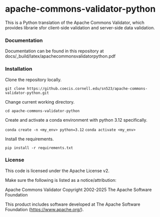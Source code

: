 # apache-commons-validator-python
This is a Python translation of the Apache Commons Validator, which provides librarie sfor client-side validation and server-side data validation. 

### Documentation
Documentation can be found in this repository at docs/_build/latex/apachecommonsvalidatorpython.pdf

### Installation

Clone the repository locally. 

`git clone https://github.coecis.cornell.edu/sn523/apache-commons-validator-python.git`

Change current working directory. 

`cd apache-commons-validator-python`

Create and activate a conda environment with python 3.12 specifically. 

`conda create -n <my_env> python=3.12`
`conda activate <my_env>`

Install the requirements. 

`pip install -r requirements.txt`

### License
This code is licensed under the Apache License v2.

Make sure the following is listed as a notice/attribution:

Apache Commons Validator
Copyright 2002-2025 The Apache Software Foundation

This product includes software developed at
The Apache Software Foundation (https://www.apache.org/).
